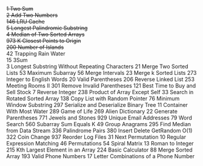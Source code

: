 ~~1	Two Sum~~  
~~2	Add Two Numbers~~  
~~146	LRU Cache~~  
~~5	Longest Palindromic Substring~~  
~~4	Median of Two Sorted Arrays~~  
~~973	K Closest Points to Origin~~  
~~200	Number of Islands~~  
42	Trapping Rain Water  
15	3Sum  
3	Longest Substring Without Repeating Characters
21	Merge Two Sorted Lists
53	Maximum Subarray
56	Merge Intervals
23	Merge k Sorted Lists
273	Integer to English Words
20	Valid Parentheses
206	Reverse Linked List
253	Meeting Rooms II
301	Remove Invalid Parentheses
121	Best Time to Buy and Sell Stock
7	Reverse Integer
238	Product of Array Except Self
33	Search in Rotated Sorted Array
138	Copy List with Random Pointer
76	Minimum Window Substring
297	Serialize and Deserialize Binary Tree
11	Container With Most Water
289	Game of Life
269	Alien Dictionary
22	Generate Parentheses
771	Jewels and Stones
929	Unique Email Addresses
79	Word Search
560	Subarray Sum Equals K
49	Group Anagrams
295	Find Median from Data Stream
336	Palindrome Pairs
380	Insert Delete GetRandom O(1)
322	Coin Change
937	Reorder Log Files
31	Next Permutation
10	Regular Expression Matching
46	Permutations
54	Spiral Matrix
13	Roman to Integer
215	Kth Largest Element in an Array
224	Basic Calculator
88	Merge Sorted Array
193	Valid Phone Numbers
17	Letter Combinations of a Phone Number